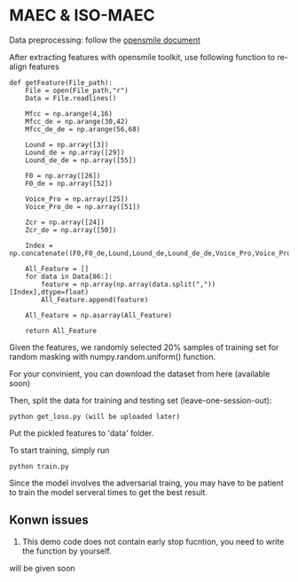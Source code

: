 # MAEC & ISO-MAEC

Data preprocessing: follow the [opensmile document](https://audeering.github.io/opensmile/get-started.html#extracting-features-for-emotion-recognition)

After extracting features with opensmile toolkit, use following function to re-align features

    def getFeature(File_path):
        File = open(File_path,"r")
        Data = File.readlines()
    
        Mfcc = np.arange(4,16)
        Mfcc_de = np.arange(30,42)
        Mfcc_de_de = np.arange(56,68)
    
        Lound = np.array([3])
        Lound_de = np.array([29])
        Lound_de_de = np.array([55])
    
        F0 = np.array([26])
        F0_de = np.array([52])
    
        Voice_Pro = np.array([25])
        Voice_Pro_de = np.array([51])
    
        Zcr = np.array([24])
        Zcr_de = np.array([50])
    
        Index = np.concatenate((F0,F0_de,Lound,Lound_de,Lound_de_de,Voice_Pro,Voice_Pro_de,Zcr,Zcr_de,Mfcc,Mfcc_de,Mfcc_de_de))
    
        All_Feature = []
        for data in Data[86:]:
            feature = np.array(np.array(data.split(","))[Index],dtype=float)
            All_Feature.append(feature)
        
        All_Feature = np.asarray(All_Feature)
    
        return All_Feature
    
Given the features, we randomly selected 20% samples of training set for random masking with numpy.random.uniform() function.

For your convinient, you can download the dataset from here (available soon)

Then, split the data for training and testing set (leave-one-session-out):
    
    python get_loso.py (will be uploaded later)

Put the pickled features to 'data' folder.
 
To start training, simply run

    python train.py
    
Since the model involves the adversarial traing, you may have to be patient to train the model serveral times to get the best result.


## Konwn issues
1. This demo code does not contain early stop fucntion, you need to write the function by yourself.


will be given soon
